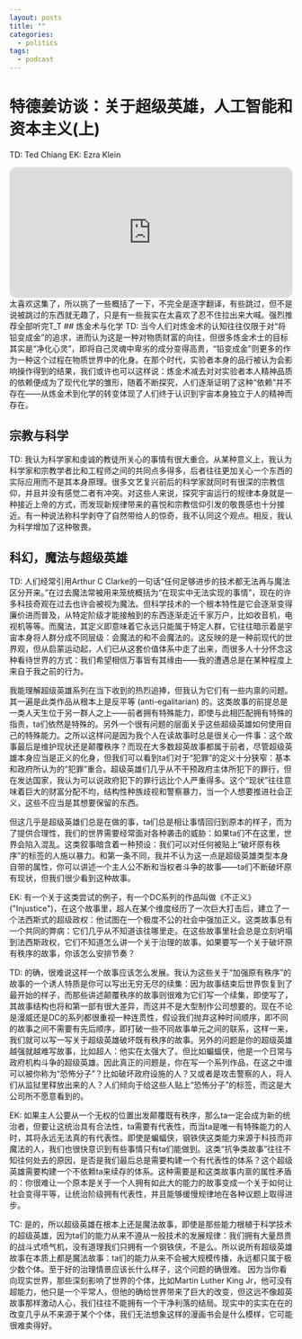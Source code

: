 ```yaml
---
layout: posts
title: ""
categories:
  - politics
tags:
  - podcast
---
```

# 特德姜访谈：关于超级英雄，人工智能和资本主义(上)
TD: Ted Chiang
EK: Ezra Klein
<iframe style="border-radius:12px" src="https://open.spotify.com/embed/episode/39xUwPrMHiiMKVb0UG5axc?utm_source=generator&theme=0" width="100%" height="232" frameBorder="0" allowfullscreen="" allow="autoplay; clipboard-write; encrypted-media; fullscreen; picture-in-picture"></iframe>
太喜欢这集了，所以挑了一些概括了一下，不完全是逐字翻译，有些跳过，但不是说被跳过的东西就无趣了，只是有一些我实在太喜欢了忍不住拉出来大喊。强烈推荐全部听完T_T
## 炼金术与化学
TD: 当今人们对炼金术的认知往往仅限于对“将铅变成金”的追求，进而认为这是一种对物质财富的向往，但很多炼金术士的目标其实是“净化心灵”，即将自己灵魂中卑劣的成分变得高贵，“铅变成金”则更多的作为一种这个过程在物质世界中的化身。在那个时代，实验者本身的品行被认为会影响操作得到的结果，我们或许也可以这样说：炼金术减去对对实验者本人精神品质的依赖便成为了现代化学的雏形，随着不断探究，人们逐渐证明了这种“依赖”并不存在——从炼金术到化学的转变体现了人们终于认识到宇宙本身独立于人的精神而存在。

## 宗教与科学
TD: 我认为科学家和虔诚的教徒所关心的事情有很大重合。从某种意义上，我认为科学家和宗教学者比和工程师之间的共同点多得多，后者往往更加关心一个东西的实际应用而不是其本身原理。很多文艺复兴前后的科学家就同时有很深的宗教信仰，并且并没有感觉二者有冲突。对这些人来说，探究宇宙运行的规律本身就是一种接近上帝的方式，而发现新规律带来的喜悦和宗教信仰引发的敬畏感也十分接近。有一种说法称科学剥夺了自然带给人的惊奇，我不认同这个观点。相反，我认为科学增加了这种敬畏。

## 科幻，魔法与超级英雄
TD: 人们经常引用Arthur C Clarke的一句话“任何足够进步的技术都无法再与魔法区分开来。”在过去魔法常被用来笼统概括为“在现实中无法实现的事情”，现在的许多科技奇观在过去也许会被视为魔法。但科学技术的一个根本特性是它会逐渐变得廉价进而普及，从特定阶级才能接触到的东西逐渐走近千家万户，比如收音机，电视机等等。而魔法，其定义即意味着它永远只能属于特定人群，它往往暗示着是宇宙本身将人群分成不同层级：会魔法的和不会魔法的。这反映的是一种前现代的世界观，但从启蒙运动起，人们已从这套价值体系中走了出来，而很多人十分怀念这种看待世界的方式：我们希望相信万事皆有其缘由——我的遭遇总是在某种程度上来自于我之前的行为。

我能理解超级英雄系列在当下收到的热烈追捧，但我认为它们有一些内禀的问题。其一遍是此类作品从根本上是反平等 (anti-egalitarian) 的。这类故事的前提总是一类人天生位于另一群人之上——前者拥有特殊能力，即使与此相匹配拥有特殊的指责，ta们依然是特殊的。另外一个很有问题的层面关乎这些超级英雄如何使用自己的特殊能力。之所以这样问是因为我个人在读故事时总是很关心一件事：这个故事最后是维护现状还是颠覆秩序？而现在大多数超英故事都属于前者，尽管超级英雄本身应当是正义的化身，但我们可以看到ta们对于“犯罪”的定义十分狭窄：基本和政府所认为的“犯罪”重合。超级英雄们几乎从不干预政府主体所犯下的罪行，但在发达国家，我认为可以说政府犯下的罪行远比个人严重得多。这个“现状”往往意味着巨大的财富分配不均，结构性种族歧视和警察暴力，当一个人想要推进社会正义，这些不应当是其想要保留的东西。

但这几乎是超级英雄们总是在做的事，ta们总是相让事情回归到原本的样子，而为了提供合理性，我们的世界需要经常面对各种袭击的威胁：如果ta们不在这里，世界会陷入混乱。这类叙事暗含着一种预设：我们可以对任何被贴上“破坏原有秩序”的标签的人施以暴力。和第一条不同，我并不认为这一点是超级英雄类型本身自带的属性，你可以讲述一个主人公不断和当权者斗争的故事——ta们不断破坏原有现状，但我们很少看到这种故事。

EK: 有一个关于这类尝试的例子，有一个DC系列的作品叫做《不正义》("Injustice")，在这个故事里，超人在某个维度经历了一次巨大打击后，建立了一个法西斯式的超级政权：他试图在一个极度不公的社会中强加正义。这类故事总有一个共同的弊病：它们几乎从不知道该往哪里走。在这些故事里社会总是立刻坍塌到法西斯政权，它们不知道怎么讲一个关于治理的故事。如果要写一个关于破坏原有秩序的故事，你该怎么安排节奏？

TD: 的确，很难说这样一个故事应该怎么发展。我认为这些关于“加强原有秩序”的故事的一个诱人特质是你可以写出无穷无尽的续集：因为故事结束后世界恢复到了最开始的样子，而那些讲述颠覆秩序的故事则很难为它们写一个续集，即使写了，其故事结构也将和第一部有很大差异，而这并不是大型制作公司想要的。现在不论是漫威还是DC的系列都很重视一种连贯性，假设我们抛弃这种时间顺序，即不同的故事之间不需要有先后顺序，即打破一些不同故事单元之间的联系，这样一来，我们就可以写一写关于超级英雄破坏既有秩序的故事。另外的问题是你的超级英雄越强就越难写故事，比如超人：他实在太强大了。但比如蝙蝠侠，他是一个日常与政府机构斗争的超级英雄。因此真正的问题是，你在写一个系列作品，在这之中谁可以被你称为“恐怖分子”？比如破坏政府设施的人？又或者是攻击警察的人，将人们从监狱里释放出来的人？人们倾向于给这些人贴上“恐怖分子”的标签，而这是大公司所不愿意看到的。

EK: 如果主人公要从一个无权的位置出发颠覆既有秩序，那么ta一定会成为新的统治者，但要让这统治具有合法性，ta需要有代表性，而当ta是唯一有特殊能力的人时，其将永远无法真的有代表性。即使是蝙蝠侠，钢铁侠这类能力来源于科技而非魔法的人，我们也很快意识到有些事情只有ta们能做到。这类“抗争类故事”往往不知往何处去的原因，是否是我们最后总是需要构建一个有代表性的体系？这个超级英雄需要构建一个不依赖ta来续存的体系。这种需要是和这类故事内禀的属性矛盾的：你很难让一个原本是关于一个人拥有如此大的能力的故事变成一个关于如何让社会变得平等，让统治阶级拥有代表性，并且能够缓慢规律地在各种议题上取得进步。

TC: 是的，所以超级英雄在根本上还是魔法故事，即使是那些能力根植于科学技术的超级英雄，因为ta们的能力从来不遵从一般技术的发展规律：我们拥有大量昂贵的战斗式喷气机，没有道理我们只拥有一个钢铁侠，不是么。所以说所有超级英雄故事在本质上都是魔法故事：ta们的能力从来不会被大规模传播，永远都只属于极少数个体。至于好的治理情景应该长什么样子，这个问题的确很难。
因为当你看向现实世界，那些深刻影响了世界的个体，比如Martin Luther King Jr，他可没有超能力，他只是一个平常人，但他的确给世界带来了巨大的改变，但这远不像超英故事那样激动人心，我们往往不能拥有一个干净利落的结局。现实中的实实在在的改变几乎从不来源于某个个体，我们无法想象这样的漫画书会是什么模样，它可能很难卖得好。